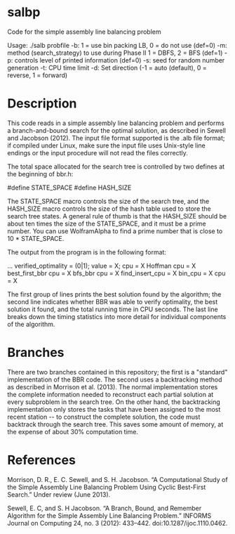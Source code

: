 salbp
=====

Code for the simple assembly line balancing problem

Usage: ./salb probfile
    -b: 1 = use bin packing LB, 0 = do not use (def=0)
    -m: method (search_strategy) to use during Phase II 1 = DBFS, 2 = BFS (def=1)
    -p: controls level of printed information (def=0)
    -s: seed for random number generation
    -t: CPU time limit
    -d: Set direction (-1 = auto (default), 0 = reverse, 1 = forward)
    
Description
===========

This code reads in a simple assembly line balancing problem and performs a branch-and-bound search for the optimal
solution, as described in Sewell and Jacobson (2012).  The input file format supported is the .alb file format; if 
compiled under Linux, make sure the input file uses Unix-style line endings or the input procedure will not read the 
files correctly.

The total space allocated for the search tree is controlled by two defines at the beginning of bbr.h:

#define STATE_SPACE 
#define HASH_SIZE

The STATE_SPACE macro controls the size of the search tree, and the HASH_SIZE macro controls the size of the hash
table used to store the search tree states.  A general rule of thumb is that the HASH_SIZE should be about ten times the
size of the STATE_SPACE, and it must be a prime number.  You can use WolframAlpha to find a prime number that is close
to 10 * STATE_SPACE.

The output from the program is in the following format:

<task> <station>
...
<task> <station>
   verified_optimality = (0|1); value = X; cpu = X
Hoffman cpu = X  best_first_bbr cpu = X  bfs_bbr cpu = X find_insert_cpu = X bin_cpu = X cpu = X

The first group of lines prints the best solution found by the algorithm; the second line indicates whether BBR was 
able to verify optimality, the best solution it found, and the total running time in CPU seconds.  The last line breaks 
down the timing statistics into more detail for individual components of the algorithm.

Branches
========

There are two branches contained in this repository; the first is a "standard" implementation of the BBR code.  The
second uses a backtracking method as described in Morrison et al. (2013).  The normal implementation stores the 
complete information needed to reconstruct each partial solution at every subproblem in the search tree.  On the other
hand, the backtracking implementation only stores the tasks that have been assigned to the most recent station -- to 
construct the complete solution, the code must backtrack through the search tree.  This saves some amount of memory,
at the expense of about 30% computation time.


References
==========

Morrison, D. R., E. C. Sewell, and S. H. Jacobson. “A Computational Study of the Simple Assembly Line 
	Balancing Problem Using Cyclic Best-First Search.” Under review (June 2013).

Sewell, E. C, and S. H Jacobson. “A Branch, Bound, and Remember Algorithm for the Simple Assembly Line Balancing 
	Problem.” INFORMS Journal on Computing 24, no. 3 (2012): 433–442. doi:10.1287/ijoc.1110.0462.


